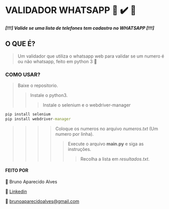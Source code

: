 # VALIDADOR WHATSAPP :iphone: :heavy_check_mark: :snake:
##### [!!!] Valide se uma lista de telefones tem cadastro no WHATSAPP [!!!]


## O QUE É?
> Um validador que utiliza o whatsapp web para validar se um numero é ou não whatsapp, feito em python 3 :green_heart:

### COMO USAR?
> Baixe o repositorio.
>> Instale o python3.
>>> Instale o selenium e o webdriver-manager
~~~cmd
pip install selenium
pip install webdriver-manager
~~~


>>>> Coloque os numeros no arquivo _numeros.txt_ (Um numero por linha).
>>>>> Execute o arquivo **main.py** e siga as instruções.
>>>>>> Recolha a lista em _resultados.txt_.

#### FEITO POR

:runner: Bruno Aparecido Alves

:game_die: [Linkedin](https://www.linkedin.com/in/brunoaparecidoalves/)

:e-mail: brunoaparecidoalves@gmail.com


